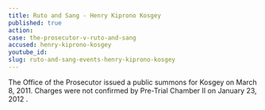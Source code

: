 ```yaml
---
title: Ruto and Sang - Henry Kiprono Kosgey
published: true
action:
case: the-prosecutor-v-ruto-and-sang
accused: henry-kiprono-kosgey
youtube_id:
slug: ruto-and-sang-events-henry-kiprono-kosgey
---
```



The Office of the Prosecutor issued a public summons for Kosgey on March 8, 2011. Charges were not confirmed by Pre-Trial Chamber II on January 23, 2012 .